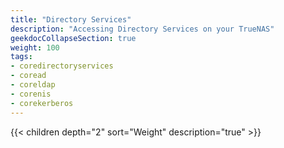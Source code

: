 ```yaml
---
title: "Directory Services"
description: "Accessing Directory Services on your TrueNAS"
geekdocCollapseSection: true
weight: 100
tags:
- coredirectoryservices
- coread
- coreldap
- corenis
- corekerberos
---
```


{{< children depth="2" sort="Weight" description="true" >}}
